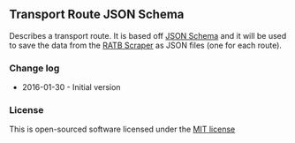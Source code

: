 ## Transport Route JSON Schema

Describes a transport route. It is based off [JSON Schema](http://json-schema.org/)
and it will be used to save the data from the [RATB Scraper](https://github.com/avataru/RATB-Scraper)
as JSON files (one for each route).

### Change log

* 2016-01-30 - Initial version

### License

This is open-sourced software licensed under the [MIT license](http://opensource.org/licenses/MIT)
